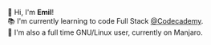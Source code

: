 👋 Hi, I'm **Emil**!  
📚 I'm currently learning to code Full Stack [@Codecademy](https://codecademy.com).  
🐧 I'm also a full time GNU/Linux user, currently on Manjaro.
